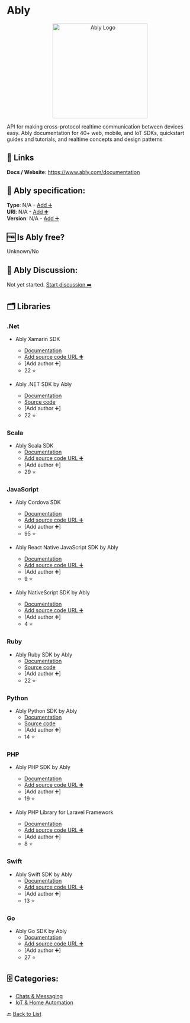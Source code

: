 # Ably
<p align="center">
    <img width="256" src="https://raw.githubusercontent.com/apis-list/apis-list/main/apis/ably/logo_256x256.png" alt="Ably Logo"/>
</p>
API for making cross-protocol realtime communication between devices easy. Ably documentation for 40+ web, mobile, and IoT SDKs, quickstart guides and tutorials, and realtime concepts and design patterns

##  🔗 Links
**Docs / Website**: https://www.ably.com/documentation

## 🧬 Ably specification:
**Type**: N/A - [Add ➕](https://github.com/apis-list/apis-list/edit/main/apis-list.yaml)  
**URI**: N/A - [Add ➕](https://github.com/apis-list/apis-list/edit/main/apis-list.yaml)  
**Version**: N/A - [Add ➕](https://github.com/apis-list/apis-list/edit/main/apis-list.yaml)

## 🆓 Is Ably free?
 Unknown/No 

## 💬 Ably Discussion:
Not yet started. [Start discussion ➡️](https://github.com/apis-list/apis-list/discussions/new)

## 🗂️ Libraries
### .Net
- Ably Xamarin SDK
    - [Documentation](https://github.com/ably/ably-dotnet)
    - [Add source code URL ➕]()
    - [Add author ➕]
    - 22 ⭐

- Ably .NET SDK by Ably
    - [Documentation](https://www.nuget.org/packages/ably.io/)
    - [Source code](https://github.com/ably/ably-dotnet)
    - [Add author ➕]
    - 22 ⭐

### Scala
- Ably Scala SDK
    - [Documentation](https://github.com/ably/ably-java)
    - [Add source code URL ➕]()
    - [Add author ➕]
    - 29 ⭐

### JavaScript
- Ably Cordova SDK
    - [Documentation](https://github.com/ably/ably-js)
    - [Add source code URL ➕]()
    - [Add author ➕]
    - 95 ⭐

- Ably React Native JavaScript SDK by Ably
    - [Documentation](https://github.com/ably/ably-js-react-native)
    - [Add source code URL ➕]()
    - [Add author ➕]
    - 9 ⭐

- Ably NativeScript SDK by Ably
    - [Documentation](https://github.com/ably/ably-js-nativescript)
    - [Add source code URL ➕]()
    - [Add author ➕]
    - 4 ⭐

### Ruby
- Ably Ruby SDK by Ably
    - [Documentation](https://rubygems.org/gems/ably)
    - [Source code](https://github.com/ably/ably-ruby)
    - [Add author ➕]
    - 22 ⭐

### Python
- Ably Python SDK by Ably
    - [Documentation](https://pypi.python.org/pypi/ably)
    - [Source code](https://github.com/ably/ably-python)
    - [Add author ➕]
    - 14 ⭐

### PHP
- Ably PHP SDK by Ably
    - [Documentation](https://github.com/ably/ably-php)
    - [Add source code URL ➕]()
    - [Add author ➕]
    - 19 ⭐

- Ably PHP Library for Laravel Framework
    - [Documentation](https://github.com/ably/ably-php-laravel)
    - [Add source code URL ➕]()
    - [Add author ➕]
    - 8 ⭐

### Swift
- Ably Swift SDK by Ably
    - [Documentation](https://github.com/ably/ably-ios)
    - [Add source code URL ➕]()
    - [Add author ➕]
    - 13 ⭐

### Go
- Ably Go SDK by Ably 
    - [Documentation](https://github.com/ably/ably-go)
    - [Add source code URL ➕]()
    - [Add author ➕]
    - 27 ⭐


## 🗄️ Categories:
- [Chats & Messaging](https://github.com/apis-list/apis-list#chats--messaging-)
- [IoT & Home Automation](https://github.com/apis-list/apis-list#iot--home-automation-)

🔙  [Back to List](https://github.com/apis-list/apis-list)

